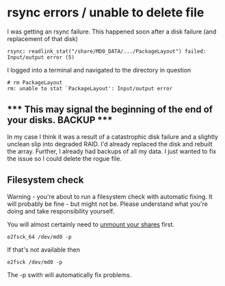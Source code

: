 # rsync errors / unable to delete file

I was getting an rsync failure. This happened soon after a disk failure (and replacement 
of that disk)

```
rsync: readlink_stat("/share/MD0_DATA/.../PackageLayout") failed: Input/output error (5)
```

I logged into a terminal and navigated to the directory in question

```
# rm PackageLayout
rm: unable to stat `PackageLayout': Input/output error
```

## *** This may signal the beginning of the end of your disks. BACKUP ***

In my case I think it was a result of a catastrophic disk failure and a slightly unclean
slip into degraded RAID. I'd already replaced the disk and rebuilt the array. Further, I
already had backups of all my data. I just wanted to fix the issue so I could delete the
rogue file.

## Filesystem check

Warning - you're about to run a filesystem check with automatic fixing. It will probably
be fine - but might not be. Please understand what you're doing and take responsibility
yourself.

You will almost certainly need to [unmount your shares](unmount-share.md) first.

```
e2fsck_64 /dev/md0 -p
```

If that's not available then 
```
e2fsck /dev/md0 -p
```

The -p swith will automatically fix problems. 